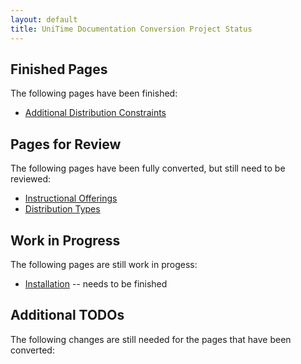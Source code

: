 ```yaml
---
layout: default
title: UniTime Documentation Conversion Project Status
---
```

## Finished Pages
The following pages have been finished:
- [Additional Distribution Constraints](additional-distribution-constraints)

## Pages for Review
The following pages have been fully converted, but still need to be reviewed:
- [Instructional Offerings](instructional-offerings)
- [Distribution Types](distribution-types)

## Work in Progress
The following pages are still work in progess:
- [Installation](installation) -- needs to be finished

## Additional TODOs
The following changes are still needed for the pages that have been converted: